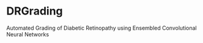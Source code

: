 # DRGrading
Automated Grading of Diabetic Retinopathy using Ensembled Convolutional Neural Networks

